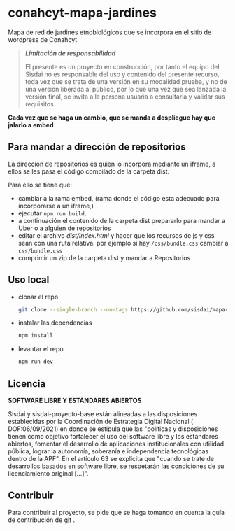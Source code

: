 # conahcyt-mapa-jardines

Mapa de red de jardines etnobiológicos que se incorpora en el sitio de wordpress de Conahcyt

> **_Limitación de responsabilidad_**
>
> El presente es un proyecto en construcción, por tanto el equipo del Sisdai
> no es responsable del uso y contenido del presente recurso,
> toda vez que se trata de una versión en su modalidad prueba, y no de una
> versión liberada al público, por lo que una vez que sea lanzada la versión
> final,
> se invita a la persona usuaria a consultarla y validar sus requisitos.

**Cada vez que se haga un cambio, que se manda a despliegue hay que jalarlo a embed**

## Para mandar a dirección de repositorios

La dirección de repositorios es quien lo incorpora mediante un iframe, a ellos se les pasa el código compilado de la carpeta dist.

Para ello se tiene que:

- cambiar a la rama embed, (rama donde el código esta adecuado para incorporarse a un iframe,)
- ejecutar `npm run build`,
- a continuación el contenido de la carpeta dist prepararlo para mandar a Uber o a alguien de repositorios
- editar el archivo _dist/index.html_ y hacer que los recursos de js y css sean con una ruta relativa. por ejemplo si hay `/css/bundle.css` cambiar a `css/bundle.css`
- comprimir un zip de la carpeta dist y mandar a Repositorios

## Uso local

- clonar el repo

  ```bash
  git clone --single-branch --no-tags https://github.com/sisdai/mapa-jardines-etnobiologicos
  ```

- instalar las dependencias

  ```bash
  npm install
  ```

- levantar el repo

  ```bash
  npm run dev
  ```

## Licencia

**SOFTWARE LIBRE Y ESTÁNDARES ABIERTOS**

Sisdai y sisdai-proyecto-base están alineadas a las disposiciones establecidas
por
la Coordinación de Estrategia Digital Nacional (
DOF:06/09/2021) en donde se estipula que las "políticas y disposiciones tienen
como objetivo fortalecer el uso del software
libre y los estándares abiertos, fomentar el desarrollo de aplicaciones
institucionales con utilidad pública, lograr la
autonomía, soberanía e independencia tecnológicas dentro de la APF". En el
artículo 63 se explicita que "cuando se trate
de desarrollos basados en software libre, se respetarán las condiciones de su
licenciamiento original [...]".

## Contribuir

Para contribuir al proyecto, se pide que se haga tomando en cuenta la guía de
contribución
de [git](https://git-scm.com/book/es/v2/Git-en-entornos-distribuidos-Contribuyendo-a-un-Proyecto)
.
